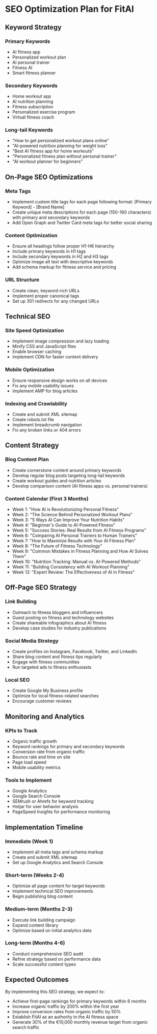 # SEO Optimization Plan for FitAI

## Keyword Strategy

### Primary Keywords
- AI fitness app
- Personalized workout plan
- AI personal trainer
- Fitness AI
- Smart fitness planner

### Secondary Keywords
- Home workout app
- AI nutrition planning
- Fitness subscription
- Personalized exercise program
- Virtual fitness coach

### Long-tail Keywords
- "How to get personalized workout plans online"
- "AI-powered nutrition planning for weight loss"
- "Best AI fitness app for home workouts"
- "Personalized fitness plan without personal trainer"
- "AI workout planner for beginners"

## On-Page SEO Optimizations

### Meta Tags
- Implement custom title tags for each page following format: [Primary Keyword] - [Brand Name]
- Create unique meta descriptions for each page (150-160 characters) with primary and secondary keywords
- Add Open Graph and Twitter Card meta tags for better social sharing

### Content Optimization
- Ensure all headings follow proper H1-H6 hierarchy
- Include primary keywords in H1 tags
- Include secondary keywords in H2 and H3 tags
- Optimize image alt text with descriptive keywords
- Add schema markup for fitness service and pricing

### URL Structure
- Create clean, keyword-rich URLs
- Implement proper canonical tags
- Set up 301 redirects for any changed URLs

## Technical SEO

### Site Speed Optimization
- Implement image compression and lazy loading
- Minify CSS and JavaScript files
- Enable browser caching
- Implement CDN for faster content delivery

### Mobile Optimization
- Ensure responsive design works on all devices
- Fix any mobile usability issues
- Implement AMP for blog articles

### Indexing and Crawlability
- Create and submit XML sitemap
- Create robots.txt file
- Implement breadcrumb navigation
- Fix any broken links or 404 errors

## Content Strategy

### Blog Content Plan
- Create cornerstone content around primary keywords
- Develop regular blog posts targeting long-tail keywords
- Create workout guides and nutrition articles
- Develop comparison content (AI fitness apps vs. personal trainers)

### Content Calendar (First 3 Months)
- Week 1: "How AI is Revolutionizing Personal Fitness"
- Week 2: "The Science Behind Personalized Workout Plans"
- Week 3: "5 Ways AI Can Improve Your Nutrition Habits"
- Week 4: "Beginner's Guide to AI-Powered Fitness"
- Week 5: "Success Stories: Real Results from AI Fitness Programs"
- Week 6: "Comparing AI Personal Trainers to Human Trainers"
- Week 7: "How to Maximize Results with Your AI Fitness Plan"
- Week 8: "The Future of Fitness Technology"
- Week 9: "Common Mistakes in Fitness Planning and How AI Solves Them"
- Week 10: "Nutrition Tracking: Manual vs. AI-Powered Methods"
- Week 11: "Building Consistency with AI Workout Planning"
- Week 12: "Expert Review: The Effectiveness of AI in Fitness"

## Off-Page SEO Strategy

### Link Building
- Outreach to fitness bloggers and influencers
- Guest posting on fitness and technology websites
- Create shareable infographics about AI fitness
- Develop case studies for industry publications

### Social Media Strategy
- Create profiles on Instagram, Facebook, Twitter, and LinkedIn
- Share blog content and fitness tips regularly
- Engage with fitness communities
- Run targeted ads to fitness enthusiasts

### Local SEO
- Create Google My Business profile
- Optimize for local fitness-related searches
- Encourage customer reviews

## Monitoring and Analytics

### KPIs to Track
- Organic traffic growth
- Keyword rankings for primary and secondary keywords
- Conversion rate from organic traffic
- Bounce rate and time on site
- Page load speed
- Mobile usability metrics

### Tools to Implement
- Google Analytics
- Google Search Console
- SEMrush or Ahrefs for keyword tracking
- Hotjar for user behavior analysis
- PageSpeed Insights for performance monitoring

## Implementation Timeline

### Immediate (Week 1)
- Implement all meta tags and schema markup
- Create and submit XML sitemap
- Set up Google Analytics and Search Console

### Short-term (Weeks 2-4)
- Optimize all page content for target keywords
- Implement technical SEO improvements
- Begin publishing blog content

### Medium-term (Months 2-3)
- Execute link building campaign
- Expand content library
- Optimize based on initial analytics data

### Long-term (Months 4-6)
- Conduct comprehensive SEO audit
- Refine strategy based on performance data
- Scale successful content types

## Expected Outcomes

By implementing this SEO strategy, we expect to:
- Achieve first-page rankings for primary keywords within 6 months
- Increase organic traffic by 200% within the first year
- Improve conversion rates from organic traffic by 50%
- Establish FitAI as an authority in the AI fitness space
- Generate 30% of the €10,000 monthly revenue target from organic search traffic
